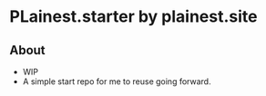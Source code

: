 # PLainest.starter by plainest.site

## About

- WIP
- A simple start repo for me to reuse going forward.
